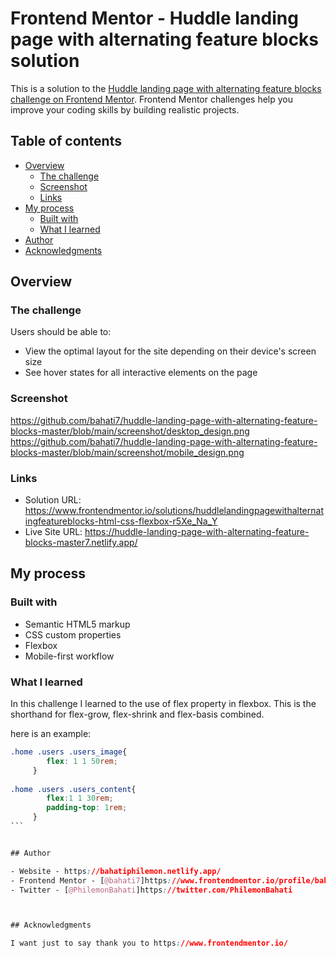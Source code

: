 
# Frontend Mentor - Huddle landing page with alternating feature blocks solution

This is a solution to the [Huddle landing page with alternating feature blocks challenge on Frontend Mentor](https://www.frontendmentor.io/challenges/huddle-landing-page-with-alternating-feature-blocks-5ca5f5981e82137ec91a5100). Frontend Mentor challenges help you improve your coding skills by building realistic projects. 

## Table of contents

- [Overview](#overview)
  - [The challenge](#the-challenge)
  - [Screenshot](#screenshot)
  - [Links](#links)
- [My process](#my-process)
  - [Built with](#built-with)
  - [What I learned](#what-i-learned)
- [Author](#author)
- [Acknowledgments](#acknowledgments)



## Overview

### The challenge

Users should be able to:

- View the optimal layout for the site depending on their device's screen size
- See hover states for all interactive elements on the page

### Screenshot


https://github.com/bahati7/huddle-landing-page-with-alternating-feature-blocks-master/blob/main/screenshot/desktop_design.png
https://github.com/bahati7/huddle-landing-page-with-alternating-feature-blocks-master/blob/main/screenshot/mobile_design.png





### Links

- Solution URL: https://www.frontendmentor.io/solutions/huddlelandingpagewithalternatingfeatureblocks-html-css-flexbox-r5Xe_Na_Y
- Live Site URL: https://huddle-landing-page-with-alternating-feature-blocks-master7.netlify.app/

## My process

### Built with

- Semantic HTML5 markup
- CSS custom properties
- Flexbox
- Mobile-first workflow


### What I learned

In this challenge I learned to the use of flex property in flexbox. This is the shorthand for flex-grow, flex-shrink and flex-basis combined.

here is an example:

````css
.home .users .users_image{
        flex: 1 1 50rem;
     }
	 
.home .users .users_content{
        flex:1 1 30rem;
        padding-top: 1rem;
     }
```


## Author

- Website - https://bahatiphilemon.netlify.app/
- Frontend Mentor - [@bahati7]https://www.frontendmentor.io/profile/bahati7
- Twitter - [@PhilemonBahati]https://twitter.com/PhilemonBahati



## Acknowledgments

I want just to say thank you to https://www.frontendmentor.io/

